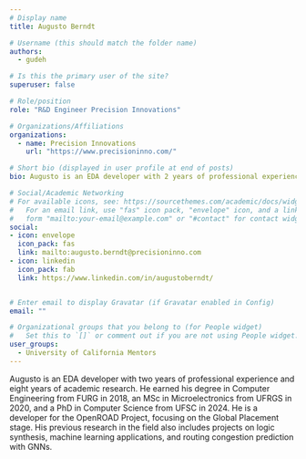 ```yaml
---
# Display name
title: Augusto Berndt

# Username (this should match the folder name)
authors:
  - gudeh

# Is this the primary user of the site?
superuser: false

# Role/position
role: "R&D Engineer Precision Innovations"

# Organizations/Affiliations
organizations:
  - name: Precision Innovations
    url: "https://www.precisioninno.com/"

# Short bio (displayed in user profile at end of posts)
bio: Augusto is an EDA developer with 2 years of professional experience.

# Social/Academic Networking
# For available icons, see: https://sourcethemes.com/academic/docs/widgets/#icons
#   For an email link, use "fas" icon pack, "envelope" icon, and a link in the
#   form "mailto:your-email@example.com" or "#contact" for contact widget.
social:
- icon: envelope
  icon_pack: fas
  link: mailto:augusto.berndt@precisioninno.com
- icon: linkedin
  icon_pack: fab
  link: https://www.linkedin.com/in/augustoberndt/


# Enter email to display Gravatar (if Gravatar enabled in Config)
email: ""

# Organizational groups that you belong to (for People widget)
#   Set this to `[]` or comment out if you are not using People widget.
user_groups:
  - University of California Mentors
---
```

Augusto is an EDA developer with two years of professional experience and eight years of academic research. He earned his degree in Computer Engineering from FURG in 2018, an MSc in Microelectronics from UFRGS in 2020, and a PhD in Computer Science from UFSC in 2024. He is a developer for the OpenROAD Project, focusing on the Global Placement stage. His previous research in the field also includes projects on logic synthesis, machine learning applications, and routing congestion prediction with GNNs.